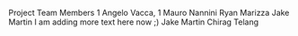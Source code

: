 Project Team Members 1 Angelo Vacca, 1 Mauro Nannini Ryan Marizza Jake Martin I am adding more text here now ;) Jake Martin Chirag Telang

